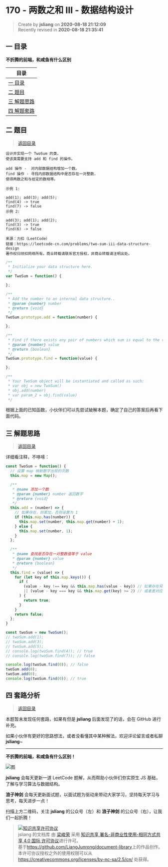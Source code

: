 170 - 两数之和 III - 数据结构设计
===

> Create by **jsliang** on **2020-08-18 21:12:09**  
> Recently revised in **2020-08-18 21:35:41**

## <a name="chapter-one" id="chapter-one"></a>一 目录

**不折腾的前端，和咸鱼有什么区别**

| 目录 |
| --- |
| [一 目录](#chapter-one) |
| <a name="catalog-chapter-two" id="catalog-chapter-two"></a>[二 题目](#chapter-two) |
| <a name="catalog-chapter-three" id="catalog-chapter-three"></a>[三 解题思路](#chapter-three) |
| <a name="catalog-chapter-four" id="catalog-chapter-four"></a>[四 解题套路](#chapter-four) |

## <a name="chapter-two" id="chapter-two"></a>二 题目

> [返回目录](#chapter-one)

```
设计并实现一个 TwoSum 的类，
使该类需要支持 add 和 find 的操作。

add 操作 -  对内部数据结构增加一个数。
find 操作 - 寻找内部数据结构中是否存在一对整数，
使得两数之和与给定的数相等。

示例 1:

add(1); add(3); add(5);
find(4) -> true
find(7) -> false
示例 2:

add(3); add(1); add(2);
find(3) -> true
find(6) -> false

来源：力扣（LeetCode）
链接：https://leetcode-cn.com/problems/two-sum-iii-data-structure-design
著作权归领扣网络所有。商业转载请联系官方授权，非商业转载请注明出处。
```

```js
/**
 * Initialize your data structure here.
 */
var TwoSum = function() {

};

/**
 * Add the number to an internal data structure.. 
 * @param {number} number
 * @return {void}
 */
TwoSum.prototype.add = function(number) {

};

/**
 * Find if there exists any pair of numbers which sum is equal to the value. 
 * @param {number} value
 * @return {boolean}
 */
TwoSum.prototype.find = function(value) {

};

/**
 * Your TwoSum object will be instantiated and called as such:
 * var obj = new TwoSum()
 * obj.add(number)
 * var param_2 = obj.find(value)
 */
```

根据上面的已知函数，小伙伴们可以先尝试破解本题，确定了自己的答案后再看下面代码。

## <a name="chapter-three" id="chapter-three"></a>三 解题思路

> [返回目录](#chapter-one)

详细看注释，不哆嗦：

```js
const TwoSum = function() {
  // 设置 map 映射数字出现的次数
  this.map = new Map();

  /**
   * @name 添加一个数
   * @param {number} number 返回数字
   * @return {void}
   */
  this.add = (number) => {
    // 如果存在，则累加，否则设置为 1
    if (this.map.has(number)) {
      this.map.set(number, this.map.get(number) + 1);
    } else {
      this.map.set(number, 1);
    }
  };

  /**
   * @name 查找是否存在一对整数值等于 value
   * @param {number} value
   * @return {boolean} 
   */
  this.find = (value) => {
    for (let key of this.map.keys()) {
      if (
        (value - key !== key && this.map.has(value - key)) // 如果存在另一个数
        || (value - key === key && this.map.get(key) >= 2) // 或者差对应的相同的数存在两个
      ) {
        return true;
      }
    }
    return false;
  };
}

const twoSum = new TwoSum();
// twoSum.add(1);
// twoSum.add(3);
// twoSum.add(5);
// console.log(twoSum.find(4)); // true
// console.log(twoSum.find(7)); // false

console.log(twoSum.find(0)); // false
twoSum.add(0);
twoSum.add(0);
console.log(twoSum.find(0)); // true
```

## <a name="chapter-four" id="chapter-four"></a>四 套路分析

> [返回目录](#chapter-one)

本题暂未发现任何套路，如果有但是 **jsliang** 后面发现了的话，会在 GitHub 进行补充。

如果小伙伴有更好的思路想法，或者没看懂其中某种解法，欢迎评论留言或者私聊 **jsliang**~

---

**不折腾的前端，和咸鱼有什么区别！**

![图](https://github.com/LiangJunrong/document-library/blob/master/public-repertory/img/z-index-small.png?raw=true)

**jsliang** 会每天更新一道 LeetCode 题解，从而帮助小伙伴们夯实原生 JS 基础，了解与学习算法与数据结构。

**浪子神剑** 会每天更新面试题，以面试题为驱动来带动大家学习，坚持每天学习与思考，每天进步一点！

扫描上方二维码，关注 **jsliang** 的公众号（左）和 **浪子神剑** 的公众号（右），让我们一起折腾！

> <a rel="license" href="http://creativecommons.org/licenses/by-nc-sa/4.0/"><img alt="知识共享许可协议" style="border-width:0" src="https://i.creativecommons.org/l/by-nc-sa/4.0/88x31.png" /></a><br /><span xmlns:dct="http://purl.org/dc/terms/" property="dct:title">jsliang 的文档库</span> 由 <a xmlns:cc="http://creativecommons.org/ns#" href="https://github.com/LiangJunrong/document-library" property="cc:attributionName" rel="cc:attributionURL">梁峻荣</a> 采用 <a rel="license" href="http://creativecommons.org/licenses/by-nc-sa/4.0/">知识共享 署名-非商业性使用-相同方式共享 4.0 国际 许可协议</a>进行许可。<br />基于<a xmlns:dct="http://purl.org/dc/terms/" href="https://github.com/LiangJunrong/document-library" rel="dct:source">https://github.com/LiangJunrong/document-library</a>上的作品创作。<br />本许可协议授权之外的使用权限可以从 <a xmlns:cc="http://creativecommons.org/ns#" href="https://creativecommons.org/licenses/by-nc-sa/2.5/cn/" rel="cc:morePermissions">https://creativecommons.org/licenses/by-nc-sa/2.5/cn/</a> 处获得。